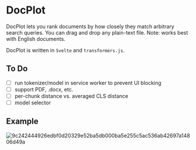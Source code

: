 # DocPlot
DocPlot lets you rank documents by how closely they match arbitrary search queries. You can drag and drop any plain-text file. Note: works best with English documents.

DocPlot is written in `Svelte` and `transformers.js`.

## To Do
- [ ] run tokenizer/model in service worker to prevent UI blocking
- [ ] support PDF, .docx, etc.
- [ ] per-chunk distance vs. averaged CLS distance
- [ ] model selector

## Example
![9c242444926edbf0d20329e52ba5db000ba5e255c5ac536ab42697a14806d49a](https://github.com/srhm-ca/docplot/assets/49847930/e986fadd-e63d-4280-a921-312906bdab34)
